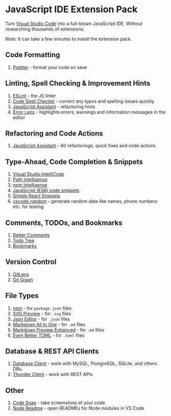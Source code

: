# JavaScript IDE Extension Pack
Turn [Visual Studio Code](https://code.visualstudio.com/) into a full-blown JavaScript IDE. Without researching thousands of extensions.

Note: It can take a few minutes to install the extension pack.

## Code Formatting
1. [Prettier](https://marketplace.visualstudio.com/items?itemName=esbenp.prettier-vscode) - format your code on save

## Linting, Spell Checking & Improvement Hints
1. [ESLint](https://marketplace.visualstudio.com/items?itemName=dbaeumer.vscode-eslint) - the JS linter
1. [Code Spell Checker](https://marketplace.visualstudio.com/items?itemName=streetsidesoftware.code-spell-checker) - correct any typos and spelling issues quickly
1. [JavaScript Assistant](https://marketplace.visualstudio.com/items?itemName=p42ai.refactor) - refactoring hints
1. [Error Lens](https://marketplace.visualstudio.com/items?itemName=usernamehw.errorlens) - highlights errors, warnings and information messages in the editor

## Refactoring and Code Actions
1. [JavaScript Assistant](https://marketplace.visualstudio.com/items?itemName=p42ai.refactor) - 60 refactorings, quick fixes and code actions

## Type-Ahead, Code Completion & Snippets
1. [Visual Studio IntelliCode](https://marketplace.visualstudio.com/items?itemName=VisualStudioExptTeam.vscodeintellicode)
1. [Path Intellisense](https://marketplace.visualstudio.com/items?itemName=christian-kohler.path-intellisense)
1. [npm Intellisense](https://marketplace.visualstudio.com/items?itemName=christian-kohler.npm-intellisense)
1. [JavaScript (ES6) code snippets](https://marketplace.visualstudio.com/items?itemName=xabikos.JavaScriptSnippets)
1. [Simple React Snippets](https://marketplace.visualstudio.com/items?itemName=burkeholland.simple-react-snippets)
1. [vscode-random](https://marketplace.visualstudio.com/items?itemName=jrebocho.vscode-random) - generate random data like names, phone numbers etc. for testing

## Comments, TODOs, and Bookmarks
1. [Better Comments](https://marketplace.visualstudio.com/items?itemName=aaron-bond.better-comments)
1. [Todo Tree](https://marketplace.visualstudio.com/items?itemName=gruntfuggly.todo-tree)
1. [Bookmarks](https://marketplace.visualstudio.com/items?itemName=alefragnani.bookmarks)

## Version Control
1. [GitLens](https://marketplace.visualstudio.com/items?itemName=eamodio.gitlens)
1. [Git Graph](https://marketplace.visualstudio.com/items?itemName=mhutchie.git-graph)

## File Types
1. [npm](https://marketplace.visualstudio.com/items?itemName=eg2.vscode-npm-script) - for `package.json` files
1. [SVG Preview](https://marketplace.visualstudio.com/items?itemName=simonsiefke.svg-preview) - for `.svg` files
1. [Json Editor](https://marketplace.visualstudio.com/items?itemName=nickdemayo.vscode-json-editor) - for `.json` files
1. [Markdown All In One](https://marketplace.visualstudio.com/items?itemName=yzhang.markdown-all-in-one) - for `.md` files
1. [Markdown Preview Enhanced](https://marketplace.visualstudio.com/items?itemName=yshd101wyy.markdown-preview-enhanced) - for `.md` files
1. [Even Better TOML](https://marketplace.visualstudio.com/items?itemName=tamasfe.even-better-toml) - for `.toml` files

## Database & REST API Clients
1. [Database Client](https://marketplace.visualstudio.com/items?itemName=cweijan.vscode-database-client2) - work with MySQL, PostgreSQL, SQLite, and others DBs.
1. [Thunder Client](https://marketplace.visualstudio.com/items?itemName=rangav.vscode-thunder-client) - work with REST APIs

## Other
1. [Code Snap](https://marketplace.visualstudio.com/items?itemName=adpyke.codesnap) - take screenshots of your code
1. [Node Readme](https://marketplace.visualstudio.com/items?itemName=bengreenier.vscode-node-readme) - open READMEs for Node modules in VS Code